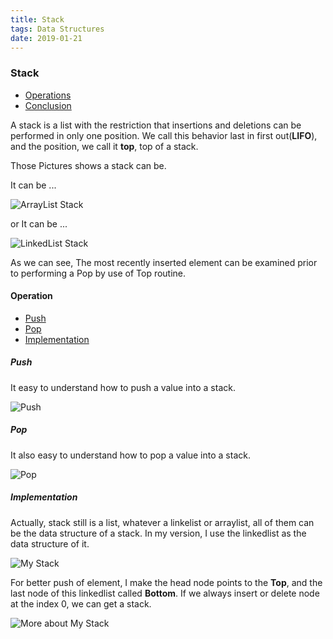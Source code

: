 ```yaml
---
title: Stack
tags: Data Structures
date: 2019-01-21
---
```

### Stack

- [Operations](#Operations)
- [Conclusion](#Conclusion)

A stack is a list with the restriction that insertions and deletions can be performed in only one position. We call this behavior last in first out(**LIFO**), and the position, we call it **top**, top of a stack.

Those Pictures shows a stack can be.

It can be ...

![ArrayList Stack](https://sherlockblaze.com/resources/img/cs/stack/stack_1.png)

or It can be ...

![LinkedList Stack](https://sherlockblaze.com/resources/img/cs/stack/stack_2.png)

As we can see, The most recently inserted element can be examined prior to performing a Pop by use of Top routine.

#### Operation

- [Push](#Push)
- [Pop](#Pop)
- [Implementation](#Implemention)

##### Push

It easy to understand how to push a value into a stack.

![Push](https://sherlockblaze.com/resources/img/cs/stack/stack_push.png)

##### Pop

It also easy to understand how to pop a value into a stack.

![Pop](https://sherlockblaze.com/resources/img/cs/stack/stack_pop.png)

##### Implementation

Actually, stack still is a list, whatever a linkelist or arraylist, all of them can be the data structure of a stack.
In my version, I use the linkedlist as the data structure of it.

![My Stack](https://sherlockblaze.com/resources/img/cs/stack/my_stack.png)

For better push of element, I make the head node points to the **Top**, and the last node of this linkedlist called **Bottom**. If we always insert or delete node at the index 0, we can get a stack.

![More about My Stack](https://sherlockblaze.com/resources/img/cs/stack/my_stack_more.png)

